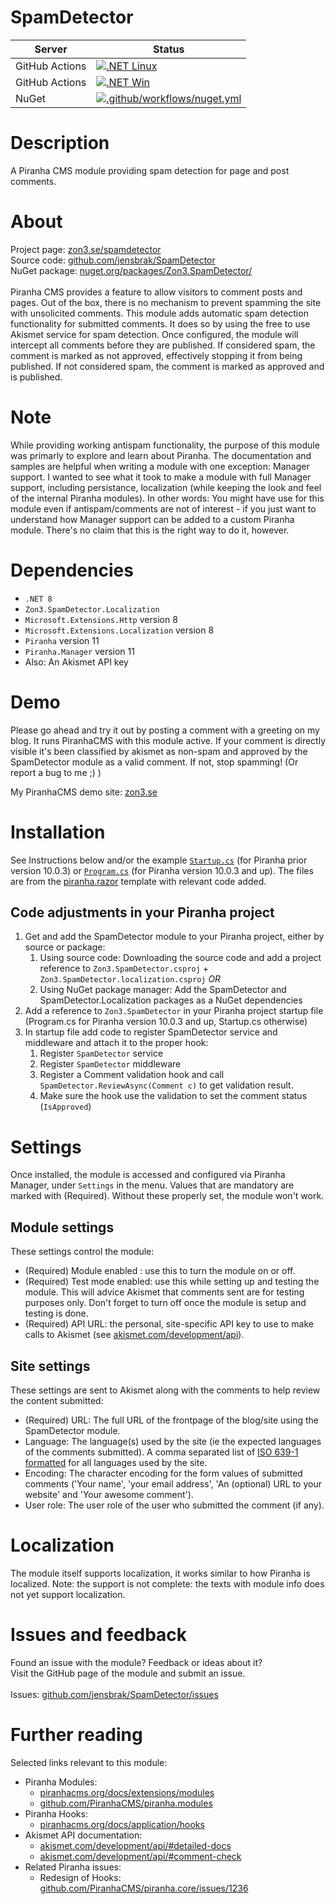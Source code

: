 # SpamDetector
| Server | Status |
| ------ | ------ |
| GitHub Actions | [![.NET Linux](https://github.com/jensbrak/SpamDetector/actions/workflows/dotnet.yml/badge.svg)](https://github.com/jensbrak/SpamDetector/actions/workflows/dotnet.yml) |
| GitHub Actions | [![.NET Win](https://github.com/jensbrak/SpamDetector/actions/workflows/dotnet-win.yml/badge.svg)](https://github.com/jensbrak/SpamDetector/actions/workflows/dotnet-win.yml) |
| NuGet | [![.github/workflows/nuget.yml](https://github.com/jensbrak/SpamDetector/actions/workflows/nuget.yml/badge.svg)](https://github.com/jensbrak/SpamDetector/actions/workflows/nuget.yml) |

# Description
A Piranha CMS module providing spam detection for page and post comments.

# About
Project page: [zon3.se/spamdetector](https://zon3.se/spamdetector)<br>
Source code: [github.com/jensbrak/SpamDetector](https://github.com/jensbrak/SpamDetector)<br>
NuGet package: [nuget.org/packages/Zon3.SpamDetector/](https://www.nuget.org/packages/Zon3.SpamDetector/)<br>
<br>
Piranha CMS provides a feature to allow visitors to comment posts and pages. 
Out of the box, there is no mechanism to prevent spamming the site with unsolicited comments.
This module adds automatic spam detection functionality for submitted comments. 
It does so by using the free to use Akismet service for spam detection.
Once configured, the module will intercept all comments before they are published. 
If considered spam, the comment is marked as not approved, effectively stopping it from being published.
If not considered spam, the comment is marked as approved and is published.

# Note
While providing working antispam functionality, the purpose of this module was primarly to explore and learn about Piranha.
The documentation and samples are helpful when writing a module with one exception: Manager support.
I wanted to see what it took to make a module with full Manager support, including persistance, localization (while keeping the look and feel of the internal Piranha modules). 
In other words: You might have use for this module even if antispam/comments are not of interest - if you just want to understand how Manager support can be added to a custom Piranha module. There's no claim that this is the right way to do it, however.

# Dependencies
* `.NET 8`
* `Zon3.SpamDetector.Localization`
* `Microsoft.Extensions.Http` version 8
* `Microsoft.Extensions.Localization` version 8
* `Piranha` version 11
* `Piranha.Manager` version 11
* Also: An Akismet API key

# Demo
Please go ahead and try it out by posting a comment with a greeting on my blog. It runs PiranhaCMS with this module active. If your comment is directly visible it's been classified by akismet as non-spam and approved by the SpamDetector module as a valid comment. If not, stop spamming! (Or report a bug to me ;) )

My PiranhaCMS demo site: [zon3.se](https://zon3.se)

# Installation
See Instructions below and/or the example [`Startup.cs`](Examples/Startup.cs) (for Piranha prior version 10.0.3) or [`Program.cs`](Examples/Program.cs) (for Piranha version 10.0.3 and up). The files are from the [piranha.razor](https://piranhacms.org/docs/master/basics/project-templates) template with relevant code added.

## Code adjustments in your Piranha project
1. Get and add the SpamDetector module to your Piranha project, either by source or package:
	1. Using source code: Downloading the source code and add a project reference to `Zon3.SpamDetector.csproj` + `Zon3.SpamDetector.localization.csproj` _OR_
	1. Using NuGet package manager: Add the SpamDetector and SpamDetector.Localization packages as a NuGet dependencies 
1. Add a reference to `Zon3.SpamDetector` in your Piranha project startup file (Program.cs for Piranha version 10.0.3 and up, Startup.cs otherwise)
1. In startup file add code to register SpamDetector service and middleware and attach it to the proper hook: 
    1. Register `SpamDetector` service 
	1. Register `SpamDetector` middleware
    1. Register a Comment validation hook and call `SpamDetector.ReviewAsync(Comment c)` to get validation result.
	1. Make sure the hook use the validation to set the comment status (`IsApproved`)

# Settings
Once installed, the module is accessed and configured via Piranha Manager, under `Settings` in the menu.
Values that are mandatory are marked with (Required). Without these properly set, the module won't work.

## Module settings
These settings control the module:

* (Required) Module enabled : use this to turn the module on or off.
* (Required) Test mode enabled: use this while setting up and testing the module. This will advice Akismet that comments sent are for testing purposes only. Don't forget to turn off once the module is setup and testing is done.
* (Required) API URL: the personal, site-specific API key to use to make calls to Akismet (see [akismet.com/development/api](https://akismet.com/development/api)).

## Site settings
These settings are sent to Akismet along with the comments to help review the content submitted:

* (Required) URL: The full URL of the frontpage of the blog/site using the SpamDetector module. 
* Language: The language(s) used by the site (ie the expected languages of the comments submitted). A comma separated list of  [ISO 639-1 formatted](https://en.wikipedia.org/wiki/List_of_ISO_639-1_codes) for all languages used by the site.
* Encoding: The character encoding for the form values of submitted comments ('Your name', 'your email address', 'An (optional) URL to your website' and 'Your awesome comment').
* User role: The user role of the user who submitted the comment (if any).

# Localization
The module itself supports localization, it works similar to how Piranha is localized. 
Note: the support is not complete: the texts with module info does not yet support localization.

# Issues and feedback
Found an issue with the module? Feedback or ideas about it?<br> 
Visit the GitHub page of the module and submit an issue.<br>
<br>
Issues: [github.com/jensbrak/SpamDetector/issues](https://github.com/jensbrak/SpamDetector/issues)

# Further reading
Selected links relevant to this module:

* Piranha Modules: 
	* [piranhacms.org/docs/extensions/modules](https://piranhacms.org/docs/extensions/modules)
	* [github.com/PiranhaCMS/piranha.modules](https://github.com/PiranhaCMS/piranha.modules)
* Piranha Hooks: 
	* [piranhacms.org/docs/application/hooks](https://piranhacms.org/docs/application/hooks)
* Akismet API documentation:
    * [akismet.com/development/api/#detailed-docs](https://akismet.com/development/api/#detailed-docs)
    * [akismet.com/development/api/#comment-check](https://akismet.com/development/api/#comment-check)
* Related Piranha issues:
    * Redesign of Hooks: [github.com/PiranhaCMS/piranha.core/issues/1236](https://github.com/PiranhaCMS/piranha.core/issues/1236)

